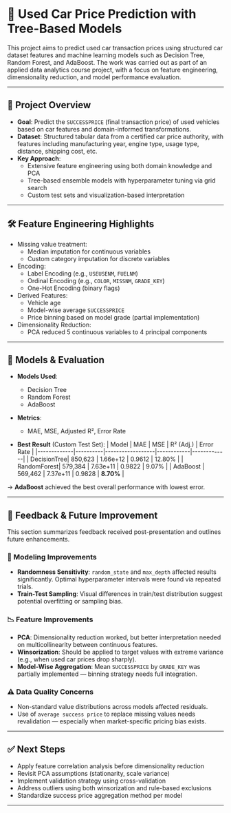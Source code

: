 # 🚗 Used Car Price Prediction with Tree-Based Models

This project aims to predict used car transaction prices using structured car dataset features and machine learning models such as Decision Tree, Random Forest, and AdaBoost. The work was carried out as part of an applied data analytics course project, with a focus on feature engineering, dimensionality reduction, and model performance evaluation.

---

## 📂 Project Overview

- **Goal**: Predict the `SUCCESSPRICE` (final transaction price) of used vehicles based on car features and domain-informed transformations.
- **Dataset**: Structured tabular data from a certified car price authority, with features including manufacturing year, engine type, usage type, distance, shipping cost, etc.
- **Key Approach**:
  - Extensive feature engineering using both domain knowledge and PCA
  - Tree-based ensemble models with hyperparameter tuning via grid search
  - Custom test sets and visualization-based interpretation

---

## 🛠️ Feature Engineering Highlights

- Missing value treatment:
  - Median imputation for continuous variables
  - Custom category imputation for discrete variables
- Encoding:
  - Label Encoding (e.g., `USEUSENM`, `FUELNM`)
  - Ordinal Encoding (e.g., `COLOR`, `MISSNM`, `GRADE_KEY`)
  - One-Hot Encoding (binary flags)
- Derived Features:
  - Vehicle age
  - Model-wise average `SUCCESSPRICE`
  - Price binning based on model grade (partial implementation)
- Dimensionality Reduction:
  - PCA reduced 5 continuous variables to 4 principal components

---

## 🤖 Models & Evaluation

- **Models Used**:
  - Decision Tree
  - Random Forest
  - AdaBoost

- **Metrics**:
  - MAE, MSE, Adjusted R², Error Rate

- **Best Result** (Custom Test Set):
  | Model       | MAE      | MSE             | R² (Adj.) | Error Rate |
  |-------------|----------|------------------|------------|-------------|
  | DecisionTree| 850,623  | 1.66e+12         | 0.9612     | 12.80%      |
  | RandomForest| 579,384  | 7.63e+11         | 0.9822     | 9.07%       |
  | AdaBoost    | 569,462  | 7.37e+11         | 0.9828     | **8.70%**   |

→ **AdaBoost** achieved the best overall performance with lowest error.

---

## 🧠 Feedback & Future Improvement

This section summarizes feedback received post-presentation and outlines future enhancements.

### 🔧 Modeling Improvements
- **Randomness Sensitivity**: `random_state` and `max_depth` affected results significantly. Optimal hyperparameter intervals were found via repeated trials.
- **Train-Test Sampling**: Visual differences in train/test distribution suggest potential overfitting or sampling bias.

### 📉 Feature Improvements
- **PCA**: Dimensionality reduction worked, but better interpretation needed on multicollinearity between continuous features.
- **Winsorization**: Should be applied to target values with extreme variance (e.g., when used car prices drop sharply).
- **Model-Wise Aggregation**: Mean `SUCCESSPRICE` by `GRADE_KEY` was partially implemented — binning strategy needs full integration.

### ⚠️ Data Quality Concerns
- Non-standard value distributions across models affected residuals.
- Use of `average success price` to replace missing values needs revalidation — especially when market-specific pricing bias exists.

---

## ✅ Next Steps

- Apply feature correlation analysis before dimensionality reduction
- Revisit PCA assumptions (stationarity, scale variance)
- Implement validation strategy using cross-validation
- Address outliers using both winsorization and rule-based exclusions
- Standardize success price aggregation method per model

---
